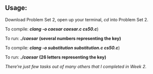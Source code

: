 ## Usage:
Download Problem Set 2, open up your terminal, _cd_ into Problem Set 2.

To compile: **_clang -o caesar caesar.c cs50.c_**)

To run: **_./caesar_** **(several numbers representing the key)**

To compile: **_clang -o substitution substitution.c cs50.c_**)

To run: **_./caesar_** **(26 letters representing the key)**

_There’re just few tasks out of many others that I completed in Week 2._
